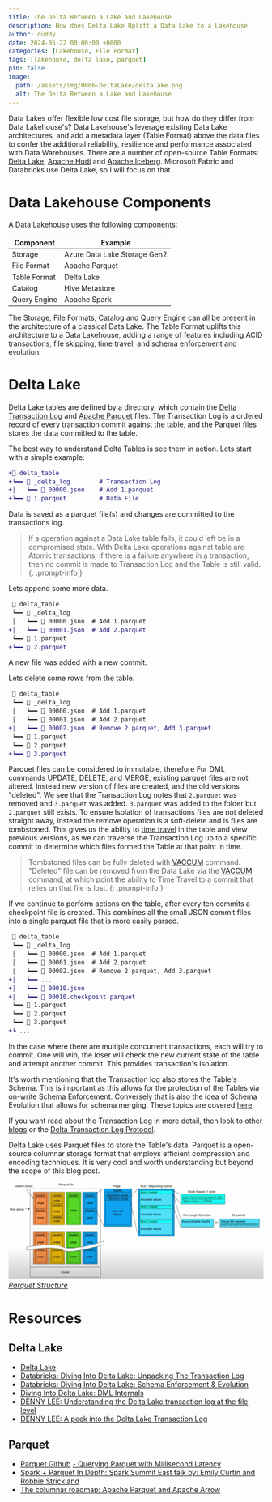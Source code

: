 ```yaml
---
title: The Delta Between a Lake and Lakehouse
description: How does Delta Lake Uplift a Data Lake to a Lakehouse
author: duddy
date: 2024-05-22 00:00:00 +0000
categories: [Lakehouse, File Format]
tags: [lakehouse, delta lake, parquet]
pin: false
image:
  path: /assets/img/0006-DeltaLake/deltalake.png
  alt: The Delta Between a Lake and Lakehouse
---
```


Data Lakes offer flexible low cost file storage, but how do they differ from Data Lakehouse's? Data Lakehouse's leverage existing Data Lake architectures, and add a metadata layer (Table Format) above the data files to confer the additional reliability, resilience and performance associated with Data Warehouses. There are a number of open-source Table Formats: [Delta Lake](https://delta.io/), [Apache Hudi](https://hudi.apache.org/) and [Apache Iceberg](https://iceberg.apache.org/). Microsoft Fabric and Databricks use Delta Lake, so I will focus on that.

# Data Lakehouse Components
A Data Lakehouse uses the following components:

| Component    | Example                      |
| ------------ | ---------------------------- |
| Storage      | Azure Data Lake Storage Gen2 |
| File Format  | Apache Parquet               |
| Table Format | Delta Lake                   |
| Catalog      | Hive Metastore               |
| Query Engine | Apache Spark                 |

The Storage, File Formats, Catalog and Query Engine can all be present in the architecture of a classical Data Lake. The Table Format uplifts this architecture to a Data Lakehouse, adding a range of features including ACID transactions, file skipping, time travel, and schema enforcement and evolution.

# Delta Lake
Delta Lake tables are defined by a directory, which contain the [Delta Transaction Log](https://github.com/delta-io/delta/blob/master/PROTOCOL.md) and [Apache Parquet](https://parquet.apache.org/) files. The Transaction Log is a ordered record of every transaction commit against the table, and the Parquet files stores the data committed to the table.

The best way to understand Delta Tables is see them in action. Lets start with a simple example:

```diff
+📁 delta_table
+┕━━ 📁 _delta_log        # Transaction Log
+│   ┕━━ 📄 00000.json    # Add 1.parquet
+┕━━ 📄 1.parquet         # Data File
```

Data is saved as a parquet file(s) and changes are committed to the transactions log.

> If a operation against a Data Lake table fails, it could left be in a compromised state. With Delta Lake operations against table are Atomic transactions, if there is a failure anywhere in a transaction, then no commit is made to Transaction Log and the Table is still valid.
{: .prompt-info }

Lets append some more data. 

```diff
 📁 delta_table
 ┕━━ 📁 _delta_log
 │   ┕━━ 📄 00000.json  # Add 1.parquet
+│   ┕━━ 📄 00001.json  # Add 2.parquet
 ┕━━ 📄 1.parquet
+┕━━ 📄 2.parquet
```

A new file was added with a new commit.

Lets delete some rows from the table.

```diff
 📁 delta_table
 ┕━━ 📁 _delta_log
 │   ┕━━ 📄 00000.json  # Add 1.parquet
 │   ┕━━ 📄 00001.json  # Add 2.parquet
+│   ┕━━ 📄 00002.json  # Remove 2.parquet, Add 3.parquet
 ┕━━ 📄 1.parquet
 ┕━━ 📄 2.parquet
+┕━━ 📄 3.parquet
```

Parquet files can be considered to immutable, therefore For DML commands UPDATE, DELETE, and MERGE, existing parquet files are not altered. Instead new version of files are created, and the old versions "deleted". We see that the Transaction Log notes that `2.parquet` was removed and `3.parquet` was added. `3.parquet` was added to the folder but `2.parquet` still exists. To ensure Isolation of transactions files are not deleted straight away, instead the remove operation is a soft-delete and is files are tombstoned. This gives us the ability to [time travel](https://delta.io/blog/2023-02-01-delta-lake-time-travel) in the table and view previous versions, as we can traverse the Transaction Log up to a specific commit to determine which files formed the Table at that point in time.

> Tombstoned files can be fully deleted with [VACCUM](https://docs.delta.io/latest/delta-utility.html#vacuum) command. "Deleted" file can be removed from the Data Lake via the [VACCUM](https://docs.delta.io/latest/delta-utility.html#vacuum) command, at which point the ability to Time Travel to a commit that relies on that file is lost.
{: .prompt-info }

If we continue to perform actions on the table, after every ten commits a checkpoint file is created. This combines all the small JSON commit files into a single parquet file that is more easily parsed.

```diff
 📁 delta_table
 ┕━━ 📁 _delta_log
 │   ┕━━ 📄 00000.json  # Add 1.parquet
 │   ┕━━ 📄 00001.json  # Add 2.parquet
 │   ┕━━ 📄 00002.json  # Remove 2.parquet, Add 3.parquet
+│   ┕━━ ...
+│   ┕━━ 📄 00010.json
+│   ┕━━ 📄 00010.checkpoint.parquet
 ┕━━ 📄 1.parquet
 ┕━━ 📄 2.parquet
 ┕━━ 📄 3.parquet
+┕ ...
```

In the case where there are multiple concurrent transactions, each will try to commit. One will win, the loser will check the new current state of the table and attempt another commit. This provides transaction's Isolation.

It's worth mentioning that the Transaction log also stores the Table's Schema. This is important as this allows for the protection of the Tables via on-write Schema Enforcement. Conversely that is also the idea of Schema Evolution that allows for schema merging. These topics are covered [here](https://www.databricks.com/blog/2019/09/24/diving-into-delta-lake-schema-enforcement-evolution.html).

If you want read about the Transaction Log in more detail, then look to other [blogs](https://dennyglee.com/2024/01/03/a-peek-into-the-delta-lake-transaction-log/) or the [Delta Transaction Log Protocol](https://github.com/delta-io/delta/blob/master/PROTOCOL.md#delta-table-specification).

Delta Lake uses Parquet files to store the Table's data. Parquet is a open-source columnar storage format that employs efficient compression and encoding techniques. It is very cool and worth understanding but beyond the scope of this blog post.

![parquet](/assets/img/0006-DeltaLake/parquet.png)
[*Parquet Structure*](https://www.youtube.com/watch?v=dPb2ZXnt2_U)

# Resources
## Delta Lake
- [Delta Lake](https://delta.io/)
- [Databricks: Diving Into Delta Lake: Unpacking The Transaction Log](https://www.databricks.com/blog/2019/08/21/diving-into-delta-lake-unpacking-the-transaction-log.html)
- [Databricks: Diving Into Delta Lake: Schema Enforcement & Evolution](https://www.databricks.com/blog/2019/09/24/diving-into-delta-lake-schema-enforcement-evolution.html)
- [Diving Into Delta Lake: DML Internals](https://www.databricks.com/blog/2020/09/29/diving-into-delta-lake-dml-internals-update-delete-merge.html)
- [DENNY LEE: Understanding the Delta Lake transaction log at the file level](https://dennyglee.com/2023/11/26/understanding-the-delta-lake-transaction-log-at-the-file-level/)
- [DENNY LEE: A peek into the Delta Lake Transaction Log](https://dennyglee.com/2024/01/03/a-peek-into-the-delta-lake-transaction-log/)

## Parquet
- [Parquet Github](https://github.com/apache/parquet-format)
[- Querying Parquet with Millisecond Latency](https://arrow.apache.org/blog/2022/12/26/querying-parquet-with-millisecond-latency/)
- [Spark + Parquet In Depth: Spark Summit East talk by: Emily Curtin and Robbie Strickland](https://www.youtube.com/watch?v=_0Wpwj_gvzg)
- [The columnar roadmap: Apache Parquet and Apache Arrow](https://www.youtube.com/watch?v=dPb2ZXnt2_U)